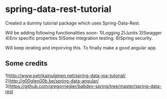# spring-data-rest-tutorial

Created a dummy tutorial package which uses Spring-Data-Rest.

Will be adding following functionalities soon-
1)Logging
2)Junits
3)Swagger
4)Env specific properties
5)Some integration testing.
6)Spring security.

Will keep ierating and imporving this. To finally make a good angular app.

Some credits
------------
1)http://www.petrikainulainen.net/spring-data-jpa-tutorial/
2)http://g00glen00b.be/spring-data-angular/
3)https://github.com/gregorriegler/babdev-spring/tree/master/spring-data-rest

